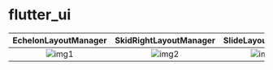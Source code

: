 # flutter_ui

| EchelonLayoutManager | SkidRightLayoutManager | SlideLayoutManager |
| :----: | :---:| :---:|
|![img1](https://github.com/DingMouRen/flutter_ui/tree/master/assets/screenShot/page1.gif) | ![img2](https://github.com/DingMouRen/flutter_ui/tree/master/assets/screenShot/page1.gif)| ![img3](https://github.com/DingMouRen/flutter_ui/tree/master/assets/screenShot/page1.gif)|
